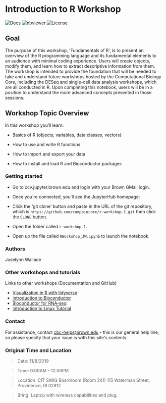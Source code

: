 # Introduction to R Workshop


[![Docs](https://img.shields.io/badge/docs-stable-blue.svg?style=flat-square)](https://compbiocore.github.io/r-workshop-1)
[![nbviewer](https://img.shields.io/badge/jupyter_notebooks-nbviewer-purple.svg?style=flat-square)](http://nbviewer.jupyter.org/github/compbiocore/r-workshop-1/tree/master/docs/src/notebooks)
[![License](https://img.shields.io/github/license/compbiocore/r-workshop-1.svg)](https://raw.githubusercontent.com/compbiocore/r-workshop-1/master/LICENSE)

## Goal

The purpose of this workshop, 'Fundamentals of R', is to present an overview of the R programming language and its fundamental elements to an audience with minimal coding experience.  Users will create objects, modify them, and learn how to extract descriptive information from them.  The workshop is intended to provide the foundation that will be needed to take and understand future workshops hosted by the Computational Biology Core, including the DESeq and single-cell data analysis workshops, which are all conducted in R.  Upon completing this notebook, users will be in a position to understand the more advanced concepts presented in those sessions.

## Workshop Topic Overview

In this workshop you’ll learn:
- Basics of R (objects, variables, data classes, vectors)

- How to use and write R functions

- How to import and export your data

- How to install and load R and Bioconductor packages

### Getting started
- Go to ccv.jupyter.brown.edu and login with your Brown GMail login.

- Once you're connected, you'll see the JupyterHub homepage:

- Click the 'git clone' button and paste in the URL of the git repository, which is
`https://github.com/compbiocore/r-workshop-1.git` then click the `CLONE` button.

- Open the folder called `r-workshop-1`.

- Open up the file called `RWorkshop_JW.ipynb` to launch the notebook.

### Authors

Joselynn Wallace

### Other workshops and tutorials

Links to other workshops (Documentation and GitHub)  

- [Visualization in R with tidyverse](https://compbiocore.github.io/tidyverse-workshop/)
- [Introduction to Bioconductor](https://compbiocore.github.io/bioconductor-workshop-1/)  
- [Bioconductor for RNA-seq](https://compbiocore.github.io/bioconductor-workshop-2/html/index.html)  
- [Introduction to Linux Tutorial](https://compbiocore.github.io/cbc-linux-tutorial/)

### Contact

For assistance, contact cbc-help@brown.edu - this is our general help line, so please specify that your issue is with this site's contents

### Original Time and Location

> Date: 11/8/2019

> Time: 9:00AM - 12:00PM

> Location: CIT SWIG Boardroom (Room 241)
            115 Waterman Street, Providence, RI 02912

> Bring: Laptop with wireless capabilities and plug.
